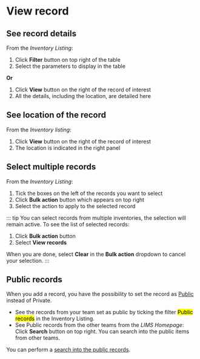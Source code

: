 # View record

## See record details

From the *Inventory Listing*:

1. Click **Filter** button on top right of the table
2. Select the parameters to display in the table

**Or**

1. Click **View** button on the right of the record of interest
2. All the details, including the location, are detailed here

## See location of the record

From the *Inventory listing*:

1. Click **View** button on the right of the record of interest
2. The location is indicated in the right panel

## Select multiple records

From the *Inventory Listing*:

1. Tick the boxes on the left of the records you want to select
2. Click **Bulk action** button which appears on top right
3. Select the action to apply to the selected record

::: tip
You can select records from multiple inventories, the selection will remain active. To see the list of selected records:

1. Click **Bulk action** button
2. Select **View records**

When you are done, select **Clear** in the **Bulk action** dropdown to cancel your selection.
:::

## Public records

When you add a record, you have the possibility to set the record as [Public](/laboratory-information-management-system/add-record.html#private-public-records) instead of Private.

* See the records from your team set as public by ticking the filter <mark>Public records</mark> in the Inventory Listing.
* See Public records from the other teams from the *LIMS Homepage*: Click **Search** button on top right. You can search into the public items from other teams.

You can perform a [search into the public records](/laboratory-information-management-system/records/search.html#search-into-public-records).
